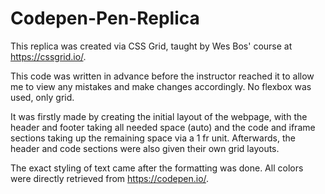 # Codepen-Pen-Replica
This replica was created via CSS Grid, taught by Wes Bos' course at https://cssgrid.io/. 

This code was written in advance before the instructor reached it to allow me to view any mistakes and make changes accordingly. No flexbox was used, only grid.

It was firstly made by creating the initial layout of the webpage, with the header and footer taking all needed space (auto) and the code and iframe sections taking up the remaining space via a 1 fr unit. Afterwards, the header and code sections were also given their own grid layouts.

The exact styling of text came after the formatting was done. All colors were directly retrieved from https://codepen.io/.

